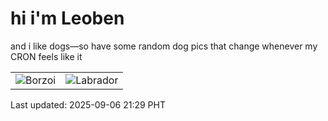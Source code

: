 # hi i'm Leoben

and i like dogs—so have some random dog pics that change whenever my CRON feels like it

|  |  |
|--------|----------|
| ![Borzoi](https://random-dog-vercel.vercel.app/api/random-borzoi?v=1757165395) | ![Labrador](https://random-dog-vercel.vercel.app/api/random-labrador?v=1757165395) |

Last updated: 2025-09-06 21:29 PHT
